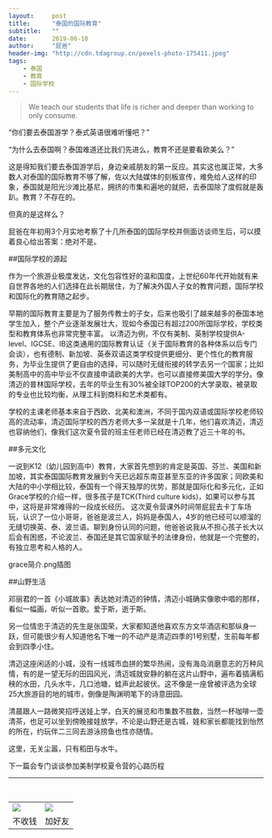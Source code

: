 ```yaml
---
layout:     post
title:      "泰国的国际教育"
subtitle:   ""
date:       2019-06-10
author:     "屁爸"
header-img: "http://cdn.tdagroup.cn/pexels-photo-175411.jpeg"
tags:
    - 泰国
    - 教育
    - 国际学校
---
```


>We teach our students that life is richer and deeper than working to only consume.

“你们要去泰国游学？泰式英语很难听懂吧？”

“为什么去泰国啊？泰国难道还比我们先进么，教育不还是要看欧美么？”

这是得知我们要去泰国游学后，身边亲戚朋友的第一反应。其实这也属正常，大多数人对泰国的国际教育不够了解，佐以大陆媒体的刻板宣传，难免给人这样的印象，泰国就是阳光沙滩比基尼，拥挤的市集和遍地的就把，去泰国除了度假就是轰趴。教育？不存在的。

但真的是这样么？

屁爸在年初用3个月实地考察了十几所泰国的国际学校并侧面访谈师生后，可以摸着良心给出答案：绝对不是。

##国际学校的源起

作为一个旅游业极度发达，文化包容性好的温和国度，上世纪60年代开始就有来自世界各地的人们选择在此长期居住，为了解决外国人子女的教育问题，国际学校和国际化的教育随之起步。

早期的国际教育主要是为了服务传教士的子女，后来也吸引了越来越多的泰国本地学生加入，整个产业逐渐发展壮大，现如今泰国已有超过200所国际学校，学校类型和教育体系也非常完整丰富。
以清迈为例，不仅有美制、英制学校提供A-level、IGCSE、IB这类通用的国际教育认证（关于国际教育的各种体系以后专门会谈），也有德制、新加坡、英泰双语这类学校提供更细分、更个性化的教育服务，为毕业生提供了更自由的选择，可以随时无缝衔接的转学去另一个国家；比如美制高中的高中毕业不仅直接申请欧美的大学，也可以直接修美国大学的学分。像清迈的普林国际学校，去年的毕业生有30%被全球TOP200的大学录取，被录取的专业也比较均衡，从理工科到商科和艺术类都有。

学校的主课老师基本来自于西欧、北美和澳洲，不同于国内双语或国际学校老师较高的流动率，清迈国际学校的西方老师大多一呆就是十几年，他们喜欢清迈，清迈也容纳他们，像我们这次夏令营的班主任老师已经在清迈教了近三十年的书。

##多元文化

一说到K12（幼儿园到高中）教育，大家首先想到的肯定是英国、芬兰、美国和新加坡，其实泰国国际教育发展到今天已远超东南亚甚至东亚的许多国家；同欧美和大陆的中小学相比较，泰国有一个得天独厚的优势，那就是国际化和多元化，正如Grace学校的介绍一样，很多孩子是TCK(Third culture kids)，如果可以参与其中，这将是非常难得的一段成长经历。
这次夏令营课外时间带屁屁去卡丁车场玩，认识了一位小哥哥，爸爸是波兰人，妈妈是泰国人，4岁的他已经可以顺溜的无缝切换英、泰、波兰语。聊到身份认同的问题，他爸爸说我从不担心孩子长大以后会有困惑，不论波兰、泰国还是其它国家赋予的法律身份，他就是一个完整的，有独立思考和人格的人。

grace简介.png插图

##山野生活

邓丽君的一首《小城故事》表达她对清迈的钟情，清迈小城确实像歌中唱的那样，看似一幅画，听似一首歌。爱于斯，逝于斯。

另一位情忠于清迈的先生是张国荣，大家都知道他喜欢东方文华酒店和那纵身一跃，但可能很少有人知道他名下唯一的不动产是清迈四季的1号别墅，生前每年都会到四季小住。

清迈这座闲适的小城，没有一线城市血拼的繁华热闹，没有海岛消磨意志的万种风情，有的是一望无际的田园风光，清迈城就安静的躺在这片山野中，遍布着插满稻秧的水田，几头水牛，几口池塘，蛙声此起彼伏。这不像是一座曾被评选为全球25大旅游目的地的城市，倒像是陶渊明笔下的诗意田园。

清晨跟人一路微笑招呼送娃上学，白天的展览和市集数不胜数，当然一杯咖啡一壶清茶，也足可以坐到傍晚接娃放学，不论是山野还是古城，娃和家长都能找到怡然的所在，约玩伴二三同去游泳捞鱼也性亦随情。

这里，无关尘嚣，只有稻田与水牛。


下一篇会专门谈谈参加美制学校夏令营的心路历程









----
<br />
<table border="0">
    <tr border="0">
        <td>
            <img src="http://cdn.tdagroup.cn/0%20%2837%29.gif">
        </td>
        <td>
            <img src="http://cdn.tdagroup.cn/1490924677.png">
        </td>
    </tr>
    <tr>
        <td style="text-align:center">
            <span>不收钱</span>
        </td>
        <td style="text-align:center">
            <span>加好友</span>
        </td>
    </tr>
</table>
